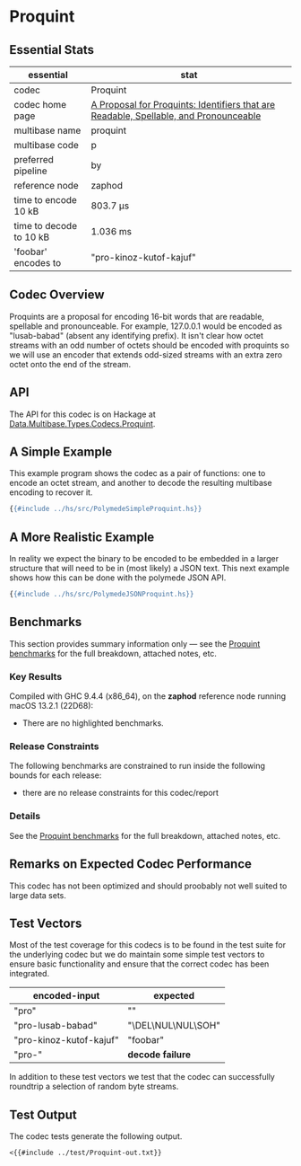 # Proquint

## Essential Stats

| essential               | stat                                                                                                                      |
| ----------------------- | ------------------------------------------------------------------------------------------------------------------------- |
| codec                   | Proquint                                                                                                                  |
| codec home page         | [A Proposal for Proquints: Identifiers that are Readable, Spellable, and Pronounceable](https://arxiv.org/html/0901.4016) |
| multibase name          | proquint                                                                                                                  |
| multibase code          | p                                                                                                                         |
| preferred pipeline      | by                                                                                                                        |
| reference node          | zaphod                                                                                                                    |
| time to encode 10 kB    | 803.7 μs                                                                                                                  |
| time to decode to 10 kB | 1.036 ms                                                                                                                  |
| 'foobar' encodes to     | "pro-kinoz-kutof-kajuf"                                                                                                   |


## Codec Overview

Proquints are a proposal for encoding 16-bit words that are readable, spellable and
pronounceable. For example, 127.0.0.1 would be encoded as "lusab-babad" (absent any identifying 
prefix). It isn't clear how octet streams with an odd number of octets should be encoded with
proquints so we will use an encoder that extends odd-sized streams with an extra zero octet onto
the end of the stream.


## API

The API for this codec is on Hackage at [Data.Multibase.Types.Codecs.Proquint](https://hackage.haskell.org/package/polymede-0.0.0.1/docs/Data-Multibase-Types-Codecs-Proquint.html).

## A Simple Example

This example program shows the codec as a pair of functions: one to encode an octet stream, 
and another to decode the resulting multibase encoding to recover it.

```haskell
{{#include ../hs/src/PolymedeSimpleProquint.hs}}
```

## A More Realistic Example

In reality we expect the binary to be encoded to be embedded in a larger structure that will need
to be in (most likely) a JSON text. This next example shows how this can be done with the polymede
JSON API.

```haskell
{{#include ../hs/src/PolymedeJSONProquint.hs}}
```

## Benchmarks


This section provides summary information only &mdash; see the [Proquint benchmarks](https://cdornan.github.io/polymede-benchmarks/benchmarks/0.0.0.1/Proquint.html) for the full
breakdown, attached notes, etc.

### Key Results

Compiled with GHC 9.4.4 (x86_64), on the **zaphod** reference node running macOS 13.2.1 (22D68):

* There are no highlighted benchmarks.

### Release Constraints

The following benchmarks are constrained to run inside the following bounds for each release:

* there are no release constraints for this codec/report

### Details

See the [Proquint benchmarks](https://cdornan.github.io/polymede-benchmarks/benchmarks/0.0.0.1/Proquint.html) for the full breakdown, attached notes, etc.


## Remarks on Expected Codec Performance

This codec has not been optimized and should proobably not well suited to large data sets.


## Test Vectors

Most of the test coverage for this codecs is to be found in the test suite for the underlying
codec but we do maintain some simple test vectors to ensure basic functionality and ensure that 
the correct codec has been integrated.

| encoded-input           | expected           |
| ----------------------- | ------------------ |
| "pro"                   | ""                 |
| "pro-lusab-babad"       | "\DEL\NUL\NUL\SOH" |
| "pro-kinoz-kutof-kajuf" | "foobar"           |
| "pro-"                  | **decode failure** |


In addition to these test vectors we test that the codec can successfully roundtrip a selection of 
random byte streams.

## Test Output

The codec tests generate the following output.

```
<{{#include ../test/Proquint-out.txt}}
```
